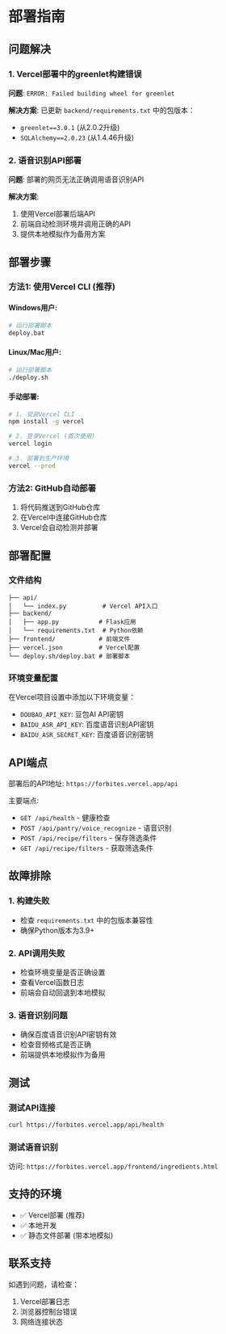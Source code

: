 # 部署指南

## 问题解决

### 1. Vercel部署中的greenlet构建错误

**问题**: `ERROR: Failed building wheel for greenlet`

**解决方案**: 已更新 `backend/requirements.txt` 中的包版本：
- `greenlet==3.0.1` (从2.0.2升级)
- `SQLAlchemy==2.0.23` (从1.4.46升级)

### 2. 语音识别API部署

**问题**: 部署的网页无法正确调用语音识别API

**解决方案**: 
1. 使用Vercel部署后端API
2. 前端自动检测环境并调用正确的API
3. 提供本地模拟作为备用方案

## 部署步骤

### 方法1: 使用Vercel CLI (推荐)

#### Windows用户:
```bash
# 运行部署脚本
deploy.bat
```

#### Linux/Mac用户:
```bash
# 运行部署脚本
./deploy.sh
```

#### 手动部署:
```bash
# 1. 安装Vercel CLI
npm install -g vercel

# 2. 登录Vercel (首次使用)
vercel login

# 3. 部署到生产环境
vercel --prod
```

### 方法2: GitHub自动部署

1. 将代码推送到GitHub仓库
2. 在Vercel中连接GitHub仓库
3. Vercel会自动检测并部署

## 部署配置

### 文件结构
```
├── api/
│   └── index.py          # Vercel API入口
├── backend/
│   ├── app.py           # Flask应用
│   └── requirements.txt  # Python依赖
├── frontend/            # 前端文件
├── vercel.json          # Vercel配置
└── deploy.sh/deploy.bat # 部署脚本
```

### 环境变量配置

在Vercel项目设置中添加以下环境变量：
- `DOUBAO_API_KEY`: 豆包AI API密钥
- `BAIDU_ASR_API_KEY`: 百度语音识别API密钥
- `BAIDU_ASR_SECRET_KEY`: 百度语音识别密钥

## API端点

部署后的API地址: `https://forbites.vercel.app/api`

主要端点:
- `GET /api/health` - 健康检查
- `POST /api/pantry/voice_recognize` - 语音识别
- `POST /api/recipe/filters` - 保存筛选条件
- `GET /api/recipe/filters` - 获取筛选条件

## 故障排除

### 1. 构建失败
- 检查 `requirements.txt` 中的包版本兼容性
- 确保Python版本为3.9+

### 2. API调用失败
- 检查环境变量是否正确设置
- 查看Vercel函数日志
- 前端会自动回退到本地模拟

### 3. 语音识别问题
- 确保百度语音识别API密钥有效
- 检查音频格式是否正确
- 前端提供本地模拟作为备用

## 测试

### 测试API连接
```bash
curl https://forbites.vercel.app/api/health
```

### 测试语音识别
访问: `https://forbites.vercel.app/frontend/ingredients.html`

## 支持的环境

- ✅ Vercel部署 (推荐)
- ✅ 本地开发
- ✅ 静态文件部署 (带本地模拟)

## 联系支持

如遇到问题，请检查：
1. Vercel部署日志
2. 浏览器控制台错误
3. 网络连接状态 